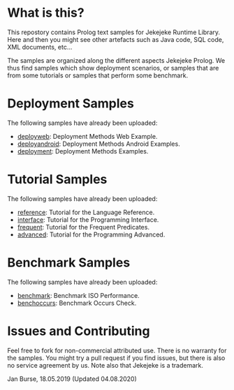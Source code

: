 # What is this?

This repostory contains Prolog text samples for Jekejeke
Runtime Library. Here and then you might see other artefacts
such as Java code, SQL code, XML documents, etc...

The samples are organized along the different aspects Jekejeke Prolog.
We thus find samples which show deployment scenarios, or samples
that are from some tutorials or samples that perform some benchmark.

# Deployment Samples

The following samples have already been uploaded:
- [deployweb](deployweb):
  Deployment Methods Web Example.
- [deployandroid](deployandroid):
  Deployment Methods Android Examples.
- [deployment](deployment):
  Deployment Methods Examples.

# Tutorial Samples

The following samples have already been uploaded:
- [reference](reference):
  Tutorial for the Language Reference.
- [interface](interface):
  Tutorial for the Programming Interface.
- [frequent](frequent):
  Tutorial for the Frequent Predicates.
- [advanced](advanced):
  Tutorial for the Programming Advanced.

# Benchmark Samples

The following samples have already been uploaded:
- [benchmark](benchmark):
  Benchmark ISO Performance.
- [benchoccurs](benchoccurs):
  Benchmark Occurs Check.

# Issues and Contributing

Feel free to fork for non-commercial attributed use. There
 is no warranty for the samples. You might try a pull
request if you find issues, but there is also no service
agreement by us. Note also that Jekejeke is a trademark.

Jan Burse, 18.05.2019 (Updated 04.08.2020)

